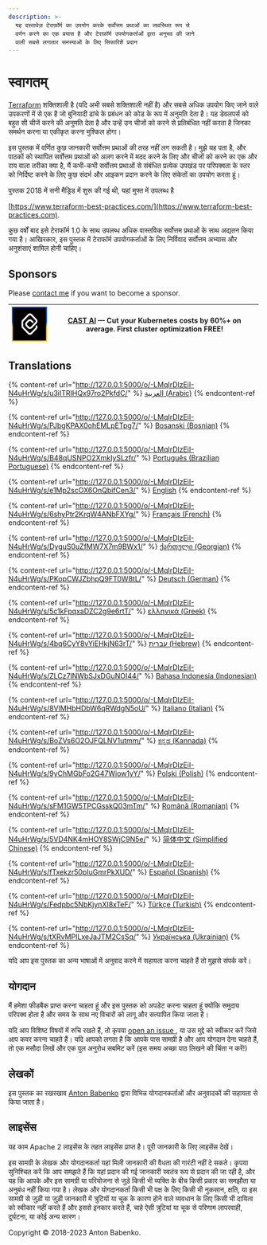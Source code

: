 ```yaml
---
description: >-
  यह दस्तावेज़ टेराफ़ॉर्म का उपयोग करके सर्वोत्तम प्रथाओं का व्यवस्थित रूप से
  वर्णन करने का एक प्रयास है और टेराफ़ॉर्म उपयोगकर्ताओं द्वारा अनुभव की जाने
  वाली सबसे लगातार समस्याओं के लिए सिफारिशें प्रदान
---
```


# स्वागतम्

[Terraform](https://www.terraform.io) शक्तिशाली है (यदि अभी सबसे शक्तिशाली नहीं है) और सबसे अधिक उपयोग किए जाने वाले उपकरणों में से एक है जो बुनियादी ढांचे के प्रबंधन को कोड के रूप में अनुमति देता है। यह डेवलपर्स को बहुत सी चीजें करने की अनुमति देता है और उन्हें उन चीजों को करने से प्रतिबंधित नहीं करता है जिनका समर्थन करना या एकीकृत करना मुश्किल होगा।

इस पुस्तक में वर्णित कुछ जानकारी सर्वोत्तम प्रथाओं की तरह नहीं लग सकती है। मुझे यह पता है, और पाठकों को स्थापित सर्वोत्तम प्रथाओं को अलग करने में मदद करने के लिए और चीजों को करने का एक और राय वाला तरीका क्या है, मैं कभी-कभी सर्वोत्तम प्रथाओं से संबंधित प्रत्येक उपखंड पर परिपक्वता के स्तर को निर्दिष्ट करने के लिए कुछ संदर्भ और आइकन प्रदान करने के लिए संकेतों का उपयोग करता हूं।

पुस्तक 2018 में सनी मैड्रिड में शुरू की गई थी, यहां मुफ्त में उपलब्ध है

[https://www.terraform-best-practices.com/](https://www.terraform-best-practices.com).

कुछ वर्षों बाद इसे टेराफॉर्म 1.0 के साथ उपलब्ध अधिक वास्तविक सर्वोत्तम प्रथाओं के साथ अद्यतन किया गया है। आखिरकार, इस पुस्तक में टेराफॉर्म उपयोगकर्ताओं के लिए निर्विवाद सर्वोत्तम अभ्यास और अनुशंसाएं शामिल होनी चाहिए।

## Sponsors

Please [contact me](https://github.com/antonbabenko/terraform-aws-devops#social-links) if you want to become a sponsor.

| [![](.gitbook/assets/cast-logo.png)](https://cast.ai/antonbabenko) | [CAST AI](https://cast.ai/antonbabenko) — Cut your Kubernetes costs by 60%+ on average. First cluster optimization FREE! |
| ------------------------------------------------------------------ | ------------------------------------------------------------------------------------------------------------------------ |

## Translations

{% content-ref url="http://127.0.0.1:5000/o/-LMqIrDlzEiI-N4uHrWg/s/u3iITRIHQx97ro2PkfdC/" %}
[العربية (Arabic)](http://127.0.0.1:5000/o/-LMqIrDlzEiI-N4uHrWg/s/u3iITRIHQx97ro2PkfdC/)
{% endcontent-ref %}

{% content-ref url="http://127.0.0.1:5000/o/-LMqIrDlzEiI-N4uHrWg/s/PJbgKPAX0ohEMLpETpg7/" %}
[Bosanski (Bosnian)](http://127.0.0.1:5000/o/-LMqIrDlzEiI-N4uHrWg/s/PJbgKPAX0ohEMLpETpg7/)
{% endcontent-ref %}

{% content-ref url="http://127.0.0.1:5000/o/-LMqIrDlzEiI-N4uHrWg/s/B48qUSNPO2XmkIySLzfr/" %}
[Português (Brazilian Portuguese)](http://127.0.0.1:5000/o/-LMqIrDlzEiI-N4uHrWg/s/B48qUSNPO2XmkIySLzfr/)
{% endcontent-ref %}

{% content-ref url="http://127.0.0.1:5000/o/-LMqIrDlzEiI-N4uHrWg/s/e1Mp2scOX6OnQbifCen3/" %}
[English](http://127.0.0.1:5000/o/-LMqIrDlzEiI-N4uHrWg/s/e1Mp2scOX6OnQbifCen3/)
{% endcontent-ref %}

{% content-ref url="http://127.0.0.1:5000/o/-LMqIrDlzEiI-N4uHrWg/s/6shyPtr2KrqW4ANbFXYg/" %}
[Français (French)](http://127.0.0.1:5000/o/-LMqIrDlzEiI-N4uHrWg/s/6shyPtr2KrqW4ANbFXYg/)
{% endcontent-ref %}

{% content-ref url="http://127.0.0.1:5000/o/-LMqIrDlzEiI-N4uHrWg/s/DyguS0uZfMW7X7m9BWx1/" %}
[ქართული (Georgian)](http://127.0.0.1:5000/o/-LMqIrDlzEiI-N4uHrWg/s/DyguS0uZfMW7X7m9BWx1/)
{% endcontent-ref %}

{% content-ref url="http://127.0.0.1:5000/o/-LMqIrDlzEiI-N4uHrWg/s/PKopCWJZbhpQ9FT0W8tL/" %}
[Deutsch (German)](http://127.0.0.1:5000/o/-LMqIrDlzEiI-N4uHrWg/s/PKopCWJZbhpQ9FT0W8tL/)
{% endcontent-ref %}

{% content-ref url="http://127.0.0.1:5000/o/-LMqIrDlzEiI-N4uHrWg/s/5c1kFpqxaDZC2g9e6rtT/" %}
[ελληνικά (Greek)](http://127.0.0.1:5000/o/-LMqIrDlzEiI-N4uHrWg/s/5c1kFpqxaDZC2g9e6rtT/)
{% endcontent-ref %}

{% content-ref url="http://127.0.0.1:5000/o/-LMqIrDlzEiI-N4uHrWg/s/4bq6CyY8vYiEHkjN63rT/" %}
[עברית (Hebrew)](http://127.0.0.1:5000/o/-LMqIrDlzEiI-N4uHrWg/s/4bq6CyY8vYiEHkjN63rT/)
{% endcontent-ref %}

{% content-ref url="http://127.0.0.1:5000/o/-LMqIrDlzEiI-N4uHrWg/s/ZLCz7lNWbSJxDGuNOI44/" %}
[Bahasa Indonesia (Indonesian)](http://127.0.0.1:5000/o/-LMqIrDlzEiI-N4uHrWg/s/ZLCz7lNWbSJxDGuNOI44/)
{% endcontent-ref %}

{% content-ref url="http://127.0.0.1:5000/o/-LMqIrDlzEiI-N4uHrWg/s/8VlMHbHDbW6qRWdgN5oU/" %}
[Italiano (Italian)](http://127.0.0.1:5000/o/-LMqIrDlzEiI-N4uHrWg/s/8VlMHbHDbW6qRWdgN5oU/)
{% endcontent-ref %}

{% content-ref url="http://127.0.0.1:5000/o/-LMqIrDlzEiI-N4uHrWg/s/BoZVs6O2OJFQLNV1utmm/" %}
[ಕನ್ನಡ (Kannada)](http://127.0.0.1:5000/o/-LMqIrDlzEiI-N4uHrWg/s/BoZVs6O2OJFQLNV1utmm/)
{% endcontent-ref %}

{% content-ref url="http://127.0.0.1:5000/o/-LMqIrDlzEiI-N4uHrWg/s/9yChMGbFo2G47Wiow1yY/" %}
[Polski (Polish)](http://127.0.0.1:5000/o/-LMqIrDlzEiI-N4uHrWg/s/9yChMGbFo2G47Wiow1yY/)
{% endcontent-ref %}

{% content-ref url="http://127.0.0.1:5000/o/-LMqIrDlzEiI-N4uHrWg/s/sFM1GW5TPCGsskQ03mTm/" %}
[Română (Romanian)](http://127.0.0.1:5000/o/-LMqIrDlzEiI-N4uHrWg/s/sFM1GW5TPCGsskQ03mTm/)
{% endcontent-ref %}

{% content-ref url="http://127.0.0.1:5000/o/-LMqIrDlzEiI-N4uHrWg/s/5VD4NK4mHOY8SWjC9N5e/" %}
[简体中文 (Simplified Chinese)](http://127.0.0.1:5000/o/-LMqIrDlzEiI-N4uHrWg/s/5VD4NK4mHOY8SWjC9N5e/)
{% endcontent-ref %}

{% content-ref url="http://127.0.0.1:5000/o/-LMqIrDlzEiI-N4uHrWg/s/fTxekzr50pIuGmrPkXUD/" %}
[Español (Spanish)](http://127.0.0.1:5000/o/-LMqIrDlzEiI-N4uHrWg/s/fTxekzr50pIuGmrPkXUD/)
{% endcontent-ref %}

{% content-ref url="http://127.0.0.1:5000/o/-LMqIrDlzEiI-N4uHrWg/s/Fedpbc5NbKjynXI8xTeF/" %}
[Türkçe (Turkish)](http://127.0.0.1:5000/o/-LMqIrDlzEiI-N4uHrWg/s/Fedpbc5NbKjynXI8xTeF/)
{% endcontent-ref %}

{% content-ref url="http://127.0.0.1:5000/o/-LMqIrDlzEiI-N4uHrWg/s/tXRvMPILxeJaJTM2CsSq/" %}
[Українська (Ukrainian)](http://127.0.0.1:5000/o/-LMqIrDlzEiI-N4uHrWg/s/tXRvMPILxeJaJTM2CsSq/)
{% endcontent-ref %}

यदि आप इस पुस्तक का अन्य भाषाओं में अनुवाद करने में सहायता करना चाहते हैं तो मुझसे संपर्क करें।

## योगदान

मैं हमेशा फीडबैक प्राप्त करना चाहता हूं और इस पुस्तक को अपडेट करना चाहता हूं क्योंकि समुदाय परिपक्व होता है और समय के साथ नए विचारों को लागू और सत्यापित किया जाता है।

यदि आप विशिष्ट विषयों में रुचि रखते हैं, तो कृपया [open an issue ](https://github.com/antonbabenko/terraform-best-practices/issues), या उस मुद्दे को स्वीकार करें जिसे आप कवर करना चाहते हैं। यदि आपको लगता है कि आपके पास सामग्री है और आप योगदान देना चाहते हैं, तो एक मसौदा लिखें और एक पुल अनुरोध सबमिट करें (इस समय अच्छा पाठ लिखने की चिंता न करें!)

## लेखकों

इस पुस्तक का रखरखाव [Anton Babenko](https://github.com/antonbabenko) द्वारा विभिन्न योगदानकर्ताओं और अनुवादकों की सहायता से किया जाता है।

## लाइसेंस

यह काम Apache 2 लाइसेंस के तहत लाइसेंस प्राप्त है। पूरी जानकारी के लिए लाइसेंस देखें।&#x20;

इस सामग्री के लेखक और योगदानकर्ता यहां मिली जानकारी की वैधता की गारंटी नहीं दे सकते। कृपया सुनिश्चित करें कि आप समझते हैं कि यहां प्रदान की गई जानकारी स्वतंत्र रूप से प्रदान की जा रही है, और यह कि आपके और इस सामग्री या परियोजना से जुड़े किसी भी व्यक्ति के बीच किसी प्रकार का समझौता या अनुबंध नहीं किया गया है। लेखक और योगदानकर्ता किसी भी पक्ष के लिए किसी भी नुकसान, क्षति, या इस सामग्री से जुड़ी या जुड़ी जानकारी में त्रुटियों या चूक के कारण होने वाले व्यवधान के लिए किसी भी दायित्व को स्वीकार नहीं करते हैं और इससे इनकार करते हैं, चाहे ऐसी त्रुटियां या चूक से परिणाम लापरवाही, दुर्घटना, या कोई अन्य कारण।

Copyright © 2018-2023 Anton Babenko.
